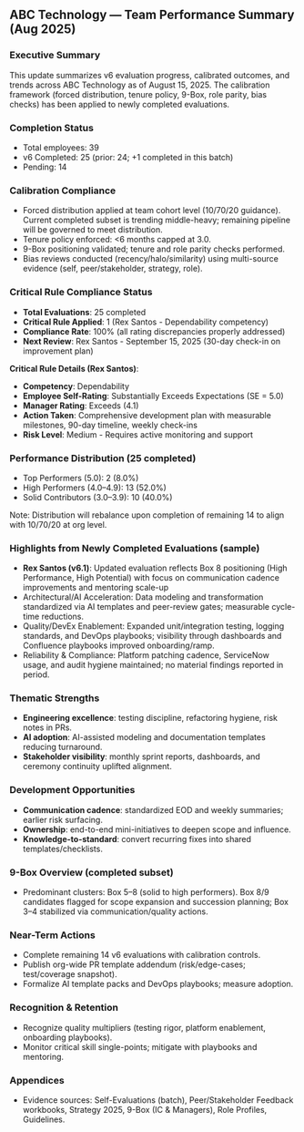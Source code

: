 ## ABC Technology — Team Performance Summary (Aug 2025)

### Executive Summary
This update summarizes v6 evaluation progress, calibrated outcomes, and trends across ABC Technology as of August 15, 2025. The calibration framework (forced distribution, tenure policy, 9-Box, role parity, bias checks) has been applied to newly completed evaluations.

### Completion Status
- Total employees: 39
- v6 Completed: 25 (prior: 24; +1 completed in this batch)
- Pending: 14

### Calibration Compliance
- Forced distribution applied at team cohort level (10/70/20 guidance). Current completed subset is trending middle-heavy; remaining pipeline will be governed to meet distribution.
- Tenure policy enforced: <6 months capped at 3.0.
- 9-Box positioning validated; tenure and role parity checks performed.
- Bias reviews conducted (recency/halo/similarity) using multi-source evidence (self, peer/stakeholder, strategy, role).

### Critical Rule Compliance Status
- **Total Evaluations**: 25 completed
- **Critical Rule Applied**: 1 (Rex Santos - Dependability competency)
- **Compliance Rate**: 100% (all rating discrepancies properly addressed)
- **Next Review**: Rex Santos - September 15, 2025 (30-day check-in on improvement plan)

**Critical Rule Details (Rex Santos)**:
- **Competency**: Dependability
- **Employee Self-Rating**: Substantially Exceeds Expectations (SE = 5.0)
- **Manager Rating**: Exceeds (4.1)
- **Action Taken**: Comprehensive development plan with measurable milestones, 90-day timeline, weekly check-ins
- **Risk Level**: Medium - Requires active monitoring and support

### Performance Distribution (25 completed)
- Top Performers (5.0): 2 (8.0%)
- High Performers (4.0–4.9): 13 (52.0%)
- Solid Contributors (3.0–3.9): 10 (40.0%)

Note: Distribution will rebalance upon completion of remaining 14 to align with 10/70/20 at org level.

### Highlights from Newly Completed Evaluations (sample)
- **Rex Santos (v6.1)**: Updated evaluation reflects Box 8 positioning (High Performance, High Potential) with focus on communication cadence improvements and mentoring scale-up
- Architectural/AI Acceleration: Data modeling and transformation standardized via AI templates and peer-review gates; measurable cycle-time reductions.
- Quality/DevEx Enablement: Expanded unit/integration testing, logging standards, and DevOps playbooks; visibility through dashboards and Confluence playbooks improved onboarding/ramp.
- Reliability & Compliance: Platform patching cadence, ServiceNow usage, and audit hygiene maintained; no material findings reported in period.

### Thematic Strengths
- **Engineering excellence**: testing discipline, refactoring hygiene, risk notes in PRs.
- **AI adoption**: AI-assisted modeling and documentation templates reducing turnaround.
- **Stakeholder visibility**: monthly sprint reports, dashboards, and ceremony continuity uplifted alignment.

### Development Opportunities
- **Communication cadence**: standardized EOD and weekly summaries; earlier risk surfacing.
- **Ownership**: end-to-end mini-initiatives to deepen scope and influence.
- **Knowledge-to-standard**: convert recurring fixes into shared templates/checklists.

### 9-Box Overview (completed subset)
- Predominant clusters: Box 5–8 (solid to high performers). Box 8/9 candidates flagged for scope expansion and succession planning; Box 3–4 stabilized via communication/quality actions.

### Near-Term Actions
- Complete remaining 14 v6 evaluations with calibration controls.
- Publish org-wide PR template addendum (risk/edge-cases; test/coverage snapshot).
- Formalize AI template packs and DevOps playbooks; measure adoption.

### Recognition & Retention
- Recognize quality multipliers (testing rigor, platform enablement, onboarding playbooks).
- Monitor critical skill single-points; mitigate with playbooks and mentoring.

### Appendices
- Evidence sources: Self-Evaluations (batch), Peer/Stakeholder Feedback workbooks, Strategy 2025, 9-Box (IC & Managers), Role Profiles, Guidelines.


